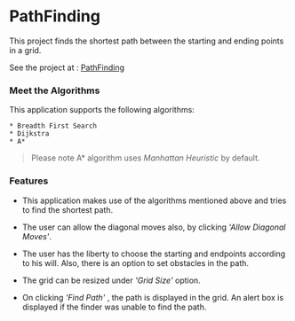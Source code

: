 # PathFinding
This project finds the shortest path between the starting and ending points in a grid.

See the project at : [PathFinding](https://akshit2511.github.io/PathFinding/)

### Meet the Algorithms
This application supports the following algorithms:

```
* Breadth First Search
* Dijkstra
* A*
```
> Please note A* algorithm uses *Manhattan Heuristic* by default.

### Features
* This application makes use of the algorithms mentioned above and tries to find the shortest path.

* The user can allow the diagonal moves also, by clicking *'Allow Diagonal Moves'*.

* The user has the liberty to choose the starting and endpoints according to his will. Also, there is an option to set obstacles in the path.

*  The grid can be resized under *'Grid Size'* option. 

* On clicking *'Find Path'* , the path is displayed in the grid. An alert box is displayed if the finder was unable to find the path.

